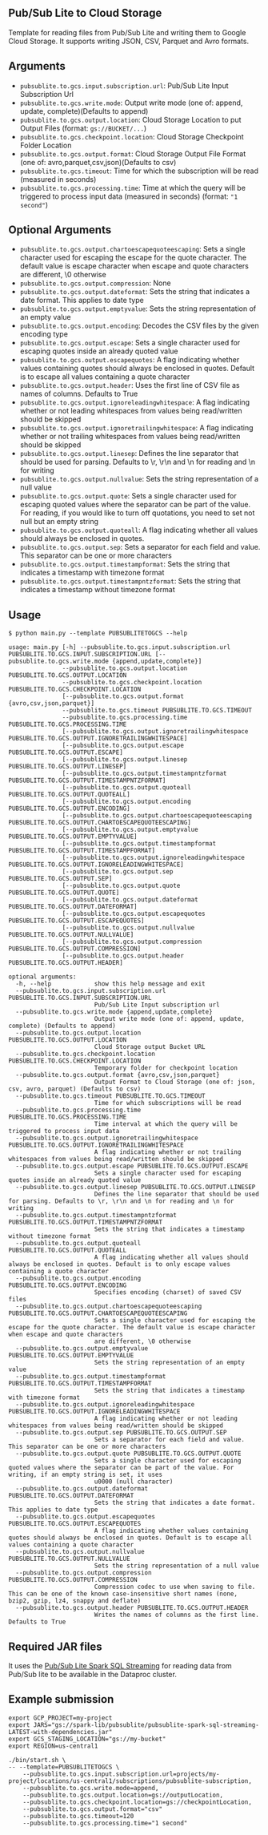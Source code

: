 ## Pub/Sub Lite to Cloud Storage

Template for reading files from Pub/Sub Lite and writing them to Google Cloud Storage. It supports writing JSON, CSV, Parquet and Avro formats.


## Arguments

* `pubsublite.to.gcs.input.subscription.url`: Pub/Sub Lite Input Subscription Url
* `pubsublite.to.gcs.write.mode`: Output write mode (one of: append, update, complete)(Defaults to append)
* `pubsublite.to.gcs.output.location`: Cloud Storage Location to put Output Files (format: `gs://BUCKET/...`)
* `pubsublite.to.gcs.checkpoint.location`: Cloud Storage Checkpoint Folder Location
* `pubsublite.to.gcs.output.format`: Cloud Storage Output File Format (one of: avro,parquet,csv,json)(Defaults to csv)
* `pubsublite.to.gcs.timeout`: Time for which the subscription will be read (measured in seconds)
* `pubsublite.to.gcs.processing.time`: Time at which the query will be triggered to process input data (measured in seconds) (format: `"1 second"`)

## Optional Arguments

* `pubsublite.to.gcs.output.chartoescapequoteescaping`: Sets a single character used for escaping the escape for the quote character. The default value is escape character when escape and quote characters are different, \0 otherwise
* `pubsublite.to.gcs.output.compression`: None
* `pubsublite.to.gcs.output.dateformat`: Sets the string that indicates a date format. This applies to date type
* `pubsublite.to.gcs.output.emptyvalue`: Sets the string representation of an empty value
* `pubsublite.to.gcs.output.encoding`: Decodes the CSV files by the given encoding type
* `pubsublite.to.gcs.output.escape`: Sets a single character used for escaping quotes inside an already quoted value
* `pubsublite.to.gcs.output.escapequotes`: A flag indicating whether values containing quotes should always be enclosed in quotes. Default is to escape all values containing a quote character
* `pubsublite.to.gcs.output.header`: Uses the first line of CSV file as names of columns. Defaults to True
* `pubsublite.to.gcs.output.ignoreleadingwhitespace`: A flag indicating whether or not leading whitespaces from values being read/written should be skipped
* `pubsublite.to.gcs.output.ignoretrailingwhitespace`: A flag indicating whether or not trailing whitespaces from values being read/written should be skipped
* `pubsublite.to.gcs.output.linesep`: Defines the line separator that should be used for parsing. Defaults to \r, \r\n and \n for reading and \n for writing
* `pubsublite.to.gcs.output.nullvalue`: Sets the string representation of a null value
* `pubsublite.to.gcs.output.quote`: Sets a single character used for escaping quoted values where the separator can be part of the value. For reading, if you would like to turn off quotations, you need to set not null but an empty string
* `pubsublite.to.gcs.output.quoteall`: A flag indicating whether all values should always be enclosed in quotes.
* `pubsublite.to.gcs.output.sep`: Sets a separator for each field and value. This separator can be one or more characters
* `pubsublite.to.gcs.output.timestampformat`: Sets the string that indicates a timestamp with timezone format
* `pubsublite.to.gcs.output.timestampntzformat`: Sets the string that indicates a timestamp without timezone format

## Usage

```
$ python main.py --template PUBSUBLITETOGCS --help

usage: main.py [-h] --pubsublite.to.gcs.input.subscription.url PUBSUBLITE.TO.GCS.INPUT.SUBSCRIPTION.URL [--pubsublite.to.gcs.write.mode {append,update,complete}]
               --pubsublite.to.gcs.output.location PUBSUBLITE.TO.GCS.OUTPUT.LOCATION 
               --pubsublite.to.gcs.checkpoint.location PUBSUBLITE.TO.GCS.CHECKPOINT.LOCATION
               [--pubsublite.to.gcs.output.format {avro,csv,json,parquet}] 
               --pubsublite.to.gcs.timeout PUBSUBLITE.TO.GCS.TIMEOUT 
               --pubsublite.to.gcs.processing.time PUBSUBLITE.TO.GCS.PROCESSING.TIME 
               [--pubsublite.to.gcs.output.ignoretrailingwhitespace PUBSUBLITE.TO.GCS.OUTPUT.IGNORETRAILINGWHITESPACE]
               [--pubsublite.to.gcs.output.escape PUBSUBLITE.TO.GCS.OUTPUT.ESCAPE] 
               [--pubsublite.to.gcs.output.linesep PUBSUBLITE.TO.GCS.OUTPUT.LINESEP]
               [--pubsublite.to.gcs.output.timestampntzformat PUBSUBLITE.TO.GCS.OUTPUT.TIMESTAMPNTZFORMAT]
               [--pubsublite.to.gcs.output.quoteall PUBSUBLITE.TO.GCS.OUTPUT.QUOTEALL] 
               [--pubsublite.to.gcs.output.encoding PUBSUBLITE.TO.GCS.OUTPUT.ENCODING]
               [--pubsublite.to.gcs.output.chartoescapequoteescaping PUBSUBLITE.TO.GCS.OUTPUT.CHARTOESCAPEQUOTEESCAPING]
               [--pubsublite.to.gcs.output.emptyvalue PUBSUBLITE.TO.GCS.OUTPUT.EMPTYVALUE]
               [--pubsublite.to.gcs.output.timestampformat PUBSUBLITE.TO.GCS.OUTPUT.TIMESTAMPFORMAT]
               [--pubsublite.to.gcs.output.ignoreleadingwhitespace PUBSUBLITE.TO.GCS.OUTPUT.IGNORELEADINGWHITESPACE]
               [--pubsublite.to.gcs.output.sep PUBSUBLITE.TO.GCS.OUTPUT.SEP] 
               [--pubsublite.to.gcs.output.quote PUBSUBLITE.TO.GCS.OUTPUT.QUOTE]
               [--pubsublite.to.gcs.output.dateformat PUBSUBLITE.TO.GCS.OUTPUT.DATEFORMAT] 
               [--pubsublite.to.gcs.output.escapequotes PUBSUBLITE.TO.GCS.OUTPUT.ESCAPEQUOTES]
               [--pubsublite.to.gcs.output.nullvalue PUBSUBLITE.TO.GCS.OUTPUT.NULLVALUE] 
               [--pubsublite.to.gcs.output.compression PUBSUBLITE.TO.GCS.OUTPUT.COMPRESSION]
               [--pubsublite.to.gcs.output.header PUBSUBLITE.TO.GCS.OUTPUT.HEADER]

optional arguments:
  -h, --help            show this help message and exit
  --pubsublite.to.gcs.input.subscription.url PUBSUBLITE.TO.GCS.INPUT.SUBSCRIPTION.URL
                        Pub/Sub Lite Input subscription url
  --pubsublite.to.gcs.write.mode {append,update,complete}
                        Output write mode (one of: append, update, complete) (Defaults to append)
  --pubsublite.to.gcs.output.location PUBSUBLITE.TO.GCS.OUTPUT.LOCATION
                        Cloud Storage output Bucket URL
  --pubsublite.to.gcs.checkpoint.location PUBSUBLITE.TO.GCS.CHECKPOINT.LOCATION
                        Temporary folder for checkpoint location
  --pubsublite.to.gcs.output.format {avro,csv,json,parquet}
                        Output Format to Cloud Storage (one of: json, csv, avro, parquet) (Defaults to csv)
  --pubsublite.to.gcs.timeout PUBSUBLITE.TO.GCS.TIMEOUT
                        Time for which subscriptions will be read
  --pubsublite.to.gcs.processing.time PUBSUBLITE.TO.GCS.PROCESSING.TIME
                        Time interval at which the query will be triggered to process input data
  --pubsublite.to.gcs.output.ignoretrailingwhitespace PUBSUBLITE.TO.GCS.OUTPUT.IGNORETRAILINGWHITESPACE
                        A flag indicating whether or not trailing whitespaces from values being read/written should be skipped
  --pubsublite.to.gcs.output.escape PUBSUBLITE.TO.GCS.OUTPUT.ESCAPE
                        Sets a single character used for escaping quotes inside an already quoted value
  --pubsublite.to.gcs.output.linesep PUBSUBLITE.TO.GCS.OUTPUT.LINESEP
                        Defines the line separator that should be used for parsing. Defaults to \r, \r\n and \n for reading and \n for writing
  --pubsublite.to.gcs.output.timestampntzformat PUBSUBLITE.TO.GCS.OUTPUT.TIMESTAMPNTZFORMAT
                        Sets the string that indicates a timestamp without timezone format
  --pubsublite.to.gcs.output.quoteall PUBSUBLITE.TO.GCS.OUTPUT.QUOTEALL
                        A flag indicating whether all values should always be enclosed in quotes. Default is to only escape values containing a quote character
  --pubsublite.to.gcs.output.encoding PUBSUBLITE.TO.GCS.OUTPUT.ENCODING
                        Specifies encoding (charset) of saved CSV files
  --pubsublite.to.gcs.output.chartoescapequoteescaping PUBSUBLITE.TO.GCS.OUTPUT.CHARTOESCAPEQUOTEESCAPING
                        Sets a single character used for escaping the escape for the quote character. The default value is escape character when escape and quote characters
                        are different, \0 otherwise
  --pubsublite.to.gcs.output.emptyvalue PUBSUBLITE.TO.GCS.OUTPUT.EMPTYVALUE
                        Sets the string representation of an empty value
  --pubsublite.to.gcs.output.timestampformat PUBSUBLITE.TO.GCS.OUTPUT.TIMESTAMPFORMAT
                        Sets the string that indicates a timestamp with timezone format
  --pubsublite.to.gcs.output.ignoreleadingwhitespace PUBSUBLITE.TO.GCS.OUTPUT.IGNORELEADINGWHITESPACE
                        A flag indicating whether or not leading whitespaces from values being read/written should be skipped
  --pubsublite.to.gcs.output.sep PUBSUBLITE.TO.GCS.OUTPUT.SEP
                        Sets a separator for each field and value. This separator can be one or more characters
  --pubsublite.to.gcs.output.quote PUBSUBLITE.TO.GCS.OUTPUT.QUOTE
                        Sets a single character used for escaping quoted values where the separator can be part of the value. For writing, if an empty string is set, it uses
                        u0000 (null character)
  --pubsublite.to.gcs.output.dateformat PUBSUBLITE.TO.GCS.OUTPUT.DATEFORMAT
                        Sets the string that indicates a date format. This applies to date type
  --pubsublite.to.gcs.output.escapequotes PUBSUBLITE.TO.GCS.OUTPUT.ESCAPEQUOTES
                        A flag indicating whether values containing quotes should always be enclosed in quotes. Default is to escape all values containing a quote character
  --pubsublite.to.gcs.output.nullvalue PUBSUBLITE.TO.GCS.OUTPUT.NULLVALUE
                        Sets the string representation of a null value
  --pubsublite.to.gcs.output.compression PUBSUBLITE.TO.GCS.OUTPUT.COMPRESSION
                        Compression codec to use when saving to file. This can be one of the known case-insensitive short names (none, bzip2, gzip, lz4, snappy and deflate)
  --pubsublite.to.gcs.output.header PUBSUBLITE.TO.GCS.OUTPUT.HEADER
                        Writes the names of columns as the first line. Defaults to True
```

## Required JAR files

It uses the [Pub/Sub Lite Spark SQL Streaming](https://central.sonatype.com/artifact/com.google.cloud/pubsublite-spark-sql-streaming/1.0.0) for reading data from Pub/Sub lite to be available in the Dataproc cluster.

## Example submission

```
export GCP_PROJECT=my-project
export JARS="gs://spark-lib/pubsublite/pubsublite-spark-sql-streaming-LATEST-with-dependencies.jar"
export GCS_STAGING_LOCATION="gs://my-bucket"
export REGION=us-central1
	
./bin/start.sh \
-- --template=PUBSUBLITETOGCS \
    --pubsublite.to.gcs.input.subscription.url=projects/my-project/locations/us-central1/subscriptions/pubsublite-subscription,
    --pubsublite.to.gcs.write.mode=append,
    --pubsublite.to.gcs.output.location=gs://outputLocation,
    --pubsublite.to.gcs.checkpoint.location=gs://checkpointLocation,
    --pubsublite.to.gcs.output.format="csv"
    --pubsublite.to.gcs.timeout=120
    --pubsublite.to.gcs.processing.time="1 second"
```
